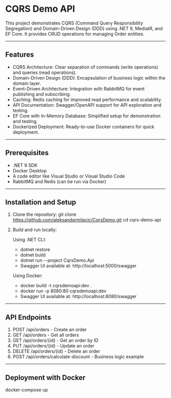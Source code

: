 # CQRS Demo API

This project demonstrates CQRS (Command Query Responsibility Segregation) and Domain-Driven Design (DDD) using .NET 9, MediatR, and EF Core. It provides CRUD operations for managing Order entities.

---

## Features

- CQRS Architecture: Clear separation of commands (write operations) and queries (read operations).
- Domain-Driven Design (DDD): Encapsulation of business logic within the domain layer.
- Event-Driven Architecture: Integration with RabbitMQ for event publishing and subscribing.
- Caching: Redis caching for improved read performance and scalability.
- API Documentation: Swagger/OpenAPI support for API exploration and testing.
- EF Core with In-Memory Database: Simplified setup for demonstration and testing.
- Dockerized Deployment: Ready-to-use Docker containers for quick deployment.

---

## Prerequisites

- .NET 9 SDK
- Docker Desktop
- A code editor like Visual Studio or Visual Studio Code
- RabbitMQ and Redis (can be run via Docker)

---

## Installation and Setup

1. Clone the repository:
   git clone https://github.com/aleksandarmilacic/CqrsDemo.git
   cd cqrs-demo-api

2. Build and run locally:

   Using .NET CLI:
   - dotnet restore
   - dotnet build
   - dotnet run --project CqrsDemo.Api
   - Swagger UI available at: http://localhost:5000/swagger

   Using Docker:
   - docker build -t cqrsdemoapi:dev .
   - docker run -p 8080:80 cqrsdemoapi:dev
   - Swagger UI available at: http://localhost:8080/swagger

---

## API Endpoints

1. POST /api/orders - Create an order
2. GET /api/orders - Get all orders
3. GET /api/orders/{id} - Get an order by ID
4. PUT /api/orders/{id} - Update an order
5. DELETE /api/orders/{id} - Delete an order
6. POST /api/orders/calculate-discount - Business logic example

---

## Deployment with Docker

docker-compose up
